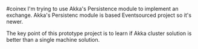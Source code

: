 #coinex
I'm trying to use Akka's Persistence module to implement an exchange. Akka's Persistenc module is based Eventsourced project so it's newer.

The key point of this prototype project is to learn if Akka cluster solution is better than a single machine solution.